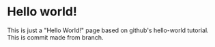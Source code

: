 Hello world!
============

This is just a "Hello World!" page based on github's hello-world tutorial.
This is commit made from branch.
